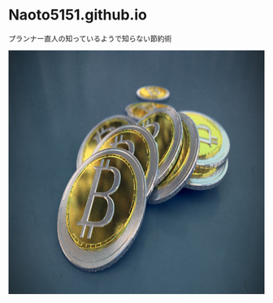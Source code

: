 # Naoto5151.github.io

プランナー直人の知っているようで知らない節約術

<img src="./bitcoin.jpg" width="640px" height="480px" alt="BIT">
